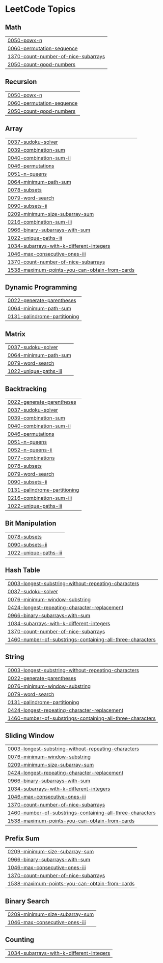 

<!---LeetCode Topics Start-->
# LeetCode Topics
## Math
|  |
| ------- |
| [0050-powx-n](https://github.com/Tarun69420/Competitive-Programming/tree/master/0050-powx-n) |
| [0060-permutation-sequence](https://github.com/Tarun69420/Competitive-Programming/tree/master/0060-permutation-sequence) |
| [1370-count-number-of-nice-subarrays](https://github.com/Tarun69420/Competitive-Programming/tree/master/1370-count-number-of-nice-subarrays) |
| [2050-count-good-numbers](https://github.com/Tarun69420/Competitive-Programming/tree/master/2050-count-good-numbers) |
## Recursion
|  |
| ------- |
| [0050-powx-n](https://github.com/Tarun69420/Competitive-Programming/tree/master/0050-powx-n) |
| [0060-permutation-sequence](https://github.com/Tarun69420/Competitive-Programming/tree/master/0060-permutation-sequence) |
| [2050-count-good-numbers](https://github.com/Tarun69420/Competitive-Programming/tree/master/2050-count-good-numbers) |
## Array
|  |
| ------- |
| [0037-sudoku-solver](https://github.com/Tarun69420/Competitive-Programming/tree/master/0037-sudoku-solver) |
| [0039-combination-sum](https://github.com/Tarun69420/Competitive-Programming/tree/master/0039-combination-sum) |
| [0040-combination-sum-ii](https://github.com/Tarun69420/Competitive-Programming/tree/master/0040-combination-sum-ii) |
| [0046-permutations](https://github.com/Tarun69420/Competitive-Programming/tree/master/0046-permutations) |
| [0051-n-queens](https://github.com/Tarun69420/Competitive-Programming/tree/master/0051-n-queens) |
| [0064-minimum-path-sum](https://github.com/Tarun69420/Competitive-Programming/tree/master/0064-minimum-path-sum) |
| [0078-subsets](https://github.com/Tarun69420/Competitive-Programming/tree/master/0078-subsets) |
| [0079-word-search](https://github.com/Tarun69420/Competitive-Programming/tree/master/0079-word-search) |
| [0090-subsets-ii](https://github.com/Tarun69420/Competitive-Programming/tree/master/0090-subsets-ii) |
| [0209-minimum-size-subarray-sum](https://github.com/Tarun69420/Competitive-Programming/tree/master/0209-minimum-size-subarray-sum) |
| [0216-combination-sum-iii](https://github.com/Tarun69420/Competitive-Programming/tree/master/0216-combination-sum-iii) |
| [0966-binary-subarrays-with-sum](https://github.com/Tarun69420/Competitive-Programming/tree/master/0966-binary-subarrays-with-sum) |
| [1022-unique-paths-iii](https://github.com/Tarun69420/Competitive-Programming/tree/master/1022-unique-paths-iii) |
| [1034-subarrays-with-k-different-integers](https://github.com/Tarun69420/Competitive-Programming/tree/master/1034-subarrays-with-k-different-integers) |
| [1046-max-consecutive-ones-iii](https://github.com/Tarun69420/Competitive-Programming/tree/master/1046-max-consecutive-ones-iii) |
| [1370-count-number-of-nice-subarrays](https://github.com/Tarun69420/Competitive-Programming/tree/master/1370-count-number-of-nice-subarrays) |
| [1538-maximum-points-you-can-obtain-from-cards](https://github.com/Tarun69420/Competitive-Programming/tree/master/1538-maximum-points-you-can-obtain-from-cards) |
## Dynamic Programming
|  |
| ------- |
| [0022-generate-parentheses](https://github.com/Tarun69420/Competitive-Programming/tree/master/0022-generate-parentheses) |
| [0064-minimum-path-sum](https://github.com/Tarun69420/Competitive-Programming/tree/master/0064-minimum-path-sum) |
| [0131-palindrome-partitioning](https://github.com/Tarun69420/Competitive-Programming/tree/master/0131-palindrome-partitioning) |
## Matrix
|  |
| ------- |
| [0037-sudoku-solver](https://github.com/Tarun69420/Competitive-Programming/tree/master/0037-sudoku-solver) |
| [0064-minimum-path-sum](https://github.com/Tarun69420/Competitive-Programming/tree/master/0064-minimum-path-sum) |
| [0079-word-search](https://github.com/Tarun69420/Competitive-Programming/tree/master/0079-word-search) |
| [1022-unique-paths-iii](https://github.com/Tarun69420/Competitive-Programming/tree/master/1022-unique-paths-iii) |
## Backtracking
|  |
| ------- |
| [0022-generate-parentheses](https://github.com/Tarun69420/Competitive-Programming/tree/master/0022-generate-parentheses) |
| [0037-sudoku-solver](https://github.com/Tarun69420/Competitive-Programming/tree/master/0037-sudoku-solver) |
| [0039-combination-sum](https://github.com/Tarun69420/Competitive-Programming/tree/master/0039-combination-sum) |
| [0040-combination-sum-ii](https://github.com/Tarun69420/Competitive-Programming/tree/master/0040-combination-sum-ii) |
| [0046-permutations](https://github.com/Tarun69420/Competitive-Programming/tree/master/0046-permutations) |
| [0051-n-queens](https://github.com/Tarun69420/Competitive-Programming/tree/master/0051-n-queens) |
| [0052-n-queens-ii](https://github.com/Tarun69420/Competitive-Programming/tree/master/0052-n-queens-ii) |
| [0077-combinations](https://github.com/Tarun69420/Competitive-Programming/tree/master/0077-combinations) |
| [0078-subsets](https://github.com/Tarun69420/Competitive-Programming/tree/master/0078-subsets) |
| [0079-word-search](https://github.com/Tarun69420/Competitive-Programming/tree/master/0079-word-search) |
| [0090-subsets-ii](https://github.com/Tarun69420/Competitive-Programming/tree/master/0090-subsets-ii) |
| [0131-palindrome-partitioning](https://github.com/Tarun69420/Competitive-Programming/tree/master/0131-palindrome-partitioning) |
| [0216-combination-sum-iii](https://github.com/Tarun69420/Competitive-Programming/tree/master/0216-combination-sum-iii) |
| [1022-unique-paths-iii](https://github.com/Tarun69420/Competitive-Programming/tree/master/1022-unique-paths-iii) |
## Bit Manipulation
|  |
| ------- |
| [0078-subsets](https://github.com/Tarun69420/Competitive-Programming/tree/master/0078-subsets) |
| [0090-subsets-ii](https://github.com/Tarun69420/Competitive-Programming/tree/master/0090-subsets-ii) |
| [1022-unique-paths-iii](https://github.com/Tarun69420/Competitive-Programming/tree/master/1022-unique-paths-iii) |
## Hash Table
|  |
| ------- |
| [0003-longest-substring-without-repeating-characters](https://github.com/Tarun69420/Competitive-Programming/tree/master/0003-longest-substring-without-repeating-characters) |
| [0037-sudoku-solver](https://github.com/Tarun69420/Competitive-Programming/tree/master/0037-sudoku-solver) |
| [0076-minimum-window-substring](https://github.com/Tarun69420/Competitive-Programming/tree/master/0076-minimum-window-substring) |
| [0424-longest-repeating-character-replacement](https://github.com/Tarun69420/Competitive-Programming/tree/master/0424-longest-repeating-character-replacement) |
| [0966-binary-subarrays-with-sum](https://github.com/Tarun69420/Competitive-Programming/tree/master/0966-binary-subarrays-with-sum) |
| [1034-subarrays-with-k-different-integers](https://github.com/Tarun69420/Competitive-Programming/tree/master/1034-subarrays-with-k-different-integers) |
| [1370-count-number-of-nice-subarrays](https://github.com/Tarun69420/Competitive-Programming/tree/master/1370-count-number-of-nice-subarrays) |
| [1460-number-of-substrings-containing-all-three-characters](https://github.com/Tarun69420/Competitive-Programming/tree/master/1460-number-of-substrings-containing-all-three-characters) |
## String
|  |
| ------- |
| [0003-longest-substring-without-repeating-characters](https://github.com/Tarun69420/Competitive-Programming/tree/master/0003-longest-substring-without-repeating-characters) |
| [0022-generate-parentheses](https://github.com/Tarun69420/Competitive-Programming/tree/master/0022-generate-parentheses) |
| [0076-minimum-window-substring](https://github.com/Tarun69420/Competitive-Programming/tree/master/0076-minimum-window-substring) |
| [0079-word-search](https://github.com/Tarun69420/Competitive-Programming/tree/master/0079-word-search) |
| [0131-palindrome-partitioning](https://github.com/Tarun69420/Competitive-Programming/tree/master/0131-palindrome-partitioning) |
| [0424-longest-repeating-character-replacement](https://github.com/Tarun69420/Competitive-Programming/tree/master/0424-longest-repeating-character-replacement) |
| [1460-number-of-substrings-containing-all-three-characters](https://github.com/Tarun69420/Competitive-Programming/tree/master/1460-number-of-substrings-containing-all-three-characters) |
## Sliding Window
|  |
| ------- |
| [0003-longest-substring-without-repeating-characters](https://github.com/Tarun69420/Competitive-Programming/tree/master/0003-longest-substring-without-repeating-characters) |
| [0076-minimum-window-substring](https://github.com/Tarun69420/Competitive-Programming/tree/master/0076-minimum-window-substring) |
| [0209-minimum-size-subarray-sum](https://github.com/Tarun69420/Competitive-Programming/tree/master/0209-minimum-size-subarray-sum) |
| [0424-longest-repeating-character-replacement](https://github.com/Tarun69420/Competitive-Programming/tree/master/0424-longest-repeating-character-replacement) |
| [0966-binary-subarrays-with-sum](https://github.com/Tarun69420/Competitive-Programming/tree/master/0966-binary-subarrays-with-sum) |
| [1034-subarrays-with-k-different-integers](https://github.com/Tarun69420/Competitive-Programming/tree/master/1034-subarrays-with-k-different-integers) |
| [1046-max-consecutive-ones-iii](https://github.com/Tarun69420/Competitive-Programming/tree/master/1046-max-consecutive-ones-iii) |
| [1370-count-number-of-nice-subarrays](https://github.com/Tarun69420/Competitive-Programming/tree/master/1370-count-number-of-nice-subarrays) |
| [1460-number-of-substrings-containing-all-three-characters](https://github.com/Tarun69420/Competitive-Programming/tree/master/1460-number-of-substrings-containing-all-three-characters) |
| [1538-maximum-points-you-can-obtain-from-cards](https://github.com/Tarun69420/Competitive-Programming/tree/master/1538-maximum-points-you-can-obtain-from-cards) |
## Prefix Sum
|  |
| ------- |
| [0209-minimum-size-subarray-sum](https://github.com/Tarun69420/Competitive-Programming/tree/master/0209-minimum-size-subarray-sum) |
| [0966-binary-subarrays-with-sum](https://github.com/Tarun69420/Competitive-Programming/tree/master/0966-binary-subarrays-with-sum) |
| [1046-max-consecutive-ones-iii](https://github.com/Tarun69420/Competitive-Programming/tree/master/1046-max-consecutive-ones-iii) |
| [1370-count-number-of-nice-subarrays](https://github.com/Tarun69420/Competitive-Programming/tree/master/1370-count-number-of-nice-subarrays) |
| [1538-maximum-points-you-can-obtain-from-cards](https://github.com/Tarun69420/Competitive-Programming/tree/master/1538-maximum-points-you-can-obtain-from-cards) |
## Binary Search
|  |
| ------- |
| [0209-minimum-size-subarray-sum](https://github.com/Tarun69420/Competitive-Programming/tree/master/0209-minimum-size-subarray-sum) |
| [1046-max-consecutive-ones-iii](https://github.com/Tarun69420/Competitive-Programming/tree/master/1046-max-consecutive-ones-iii) |
## Counting
|  |
| ------- |
| [1034-subarrays-with-k-different-integers](https://github.com/Tarun69420/Competitive-Programming/tree/master/1034-subarrays-with-k-different-integers) |
<!---LeetCode Topics End-->

